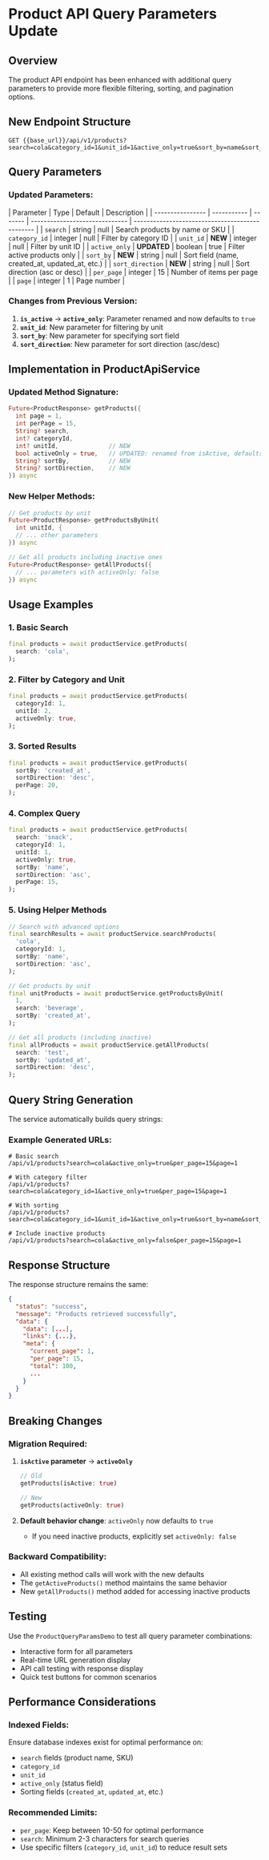 # Product API Query Parameters Update

## Overview

The product API endpoint has been enhanced with additional query parameters to provide more flexible filtering, sorting, and pagination options.

## New Endpoint Structure

```
GET {{base_url}}/api/v1/products?search=cola&category_id=1&unit_id=1&active_only=true&sort_by=name&sort_direction=asc&per_page=15
```

## Query Parameters

### Updated Parameters:

| Parameter        | Type        | Default | Description                    |
| ---------------- | ----------- | ------- | ------------------------------ | ----------------------------------------------- |
| `search`         | string      | null    | Search products by name or SKU |
| `category_id`    | integer     | null    | Filter by category ID          |
| `unit_id`        | **NEW**     | integer | null                           | Filter by unit ID                               |
| `active_only`    | **UPDATED** | boolean | true                           | Filter active products only                     |
| `sort_by`        | **NEW**     | string  | null                           | Sort field (name, created_at, updated_at, etc.) |
| `sort_direction` | **NEW**     | string  | null                           | Sort direction (asc or desc)                    |
| `per_page`       | integer     | 15      | Number of items per page       |
| `page`           | integer     | 1       | Page number                    |

### Changes from Previous Version:

1. **`is_active`** → **`active_only`**: Parameter renamed and now defaults to `true`
2. **`unit_id`**: New parameter for filtering by unit
3. **`sort_by`**: New parameter for specifying sort field
4. **`sort_direction`**: New parameter for sort direction (asc/desc)

## Implementation in ProductApiService

### Updated Method Signature:

```dart
Future<ProductResponse> getProducts({
  int page = 1,
  int perPage = 15,
  String? search,
  int? categoryId,
  int? unitId,              // NEW
  bool activeOnly = true,   // UPDATED: renamed from isActive, defaults to true
  String? sortBy,           // NEW
  String? sortDirection,    // NEW
}) async
```

### New Helper Methods:

```dart
// Get products by unit
Future<ProductResponse> getProductsByUnit(
  int unitId, {
  // ... other parameters
}) async

// Get all products including inactive ones
Future<ProductResponse> getAllProducts({
  // ... parameters with activeOnly: false
}) async
```

## Usage Examples

### 1. Basic Search

```dart
final products = await productService.getProducts(
  search: 'cola',
);
```

### 2. Filter by Category and Unit

```dart
final products = await productService.getProducts(
  categoryId: 1,
  unitId: 2,
  activeOnly: true,
);
```

### 3. Sorted Results

```dart
final products = await productService.getProducts(
  sortBy: 'created_at',
  sortDirection: 'desc',
  perPage: 20,
);
```

### 4. Complex Query

```dart
final products = await productService.getProducts(
  search: 'snack',
  categoryId: 1,
  unitId: 1,
  activeOnly: true,
  sortBy: 'name',
  sortDirection: 'asc',
  perPage: 15,
);
```

### 5. Using Helper Methods

```dart
// Search with advanced options
final searchResults = await productService.searchProducts(
  'cola',
  categoryId: 1,
  sortBy: 'name',
  sortDirection: 'asc',
);

// Get products by unit
final unitProducts = await productService.getProductsByUnit(
  1,
  search: 'beverage',
  sortBy: 'created_at',
);

// Get all products (including inactive)
final allProducts = await productService.getAllProducts(
  search: 'test',
  sortBy: 'updated_at',
  sortDirection: 'desc',
);
```

## Query String Generation

The service automatically builds query strings:

### Example Generated URLs:

```
# Basic search
/api/v1/products?search=cola&active_only=true&per_page=15&page=1

# With category filter
/api/v1/products?search=cola&category_id=1&active_only=true&per_page=15&page=1

# With sorting
/api/v1/products?search=cola&category_id=1&unit_id=1&active_only=true&sort_by=name&sort_direction=asc&per_page=15&page=1

# Include inactive products
/api/v1/products?search=cola&active_only=false&per_page=15&page=1
```

## Response Structure

The response structure remains the same:

```json
{
  "status": "success",
  "message": "Products retrieved successfully",
  "data": {
    "data": [...],
    "links": {...},
    "meta": {
      "current_page": 1,
      "per_page": 15,
      "total": 100,
      ...
    }
  }
}
```

## Breaking Changes

### Migration Required:

1. **`isActive` parameter** → **`activeOnly`**

   ```dart
   // Old
   getProducts(isActive: true)

   // New
   getProducts(activeOnly: true)
   ```

2. **Default behavior change**: `activeOnly` now defaults to `true`
   - If you need inactive products, explicitly set `activeOnly: false`

### Backward Compatibility:

- All existing method calls will work with the new defaults
- The `getActiveProducts()` method maintains the same behavior
- New `getAllProducts()` method added for accessing inactive products

## Testing

Use the `ProductQueryParamsDemo` to test all query parameter combinations:

- Interactive form for all parameters
- Real-time URL generation display
- API call testing with response display
- Quick test buttons for common scenarios

## Performance Considerations

### Indexed Fields:

Ensure database indexes exist for optimal performance on:

- `search` fields (product name, SKU)
- `category_id`
- `unit_id`
- `active_only` (status field)
- Sorting fields (`created_at`, `updated_at`, etc.)

### Recommended Limits:

- `per_page`: Keep between 10-50 for optimal performance
- `search`: Minimum 2-3 characters for search queries
- Use specific filters (`category_id`, `unit_id`) to reduce result sets
